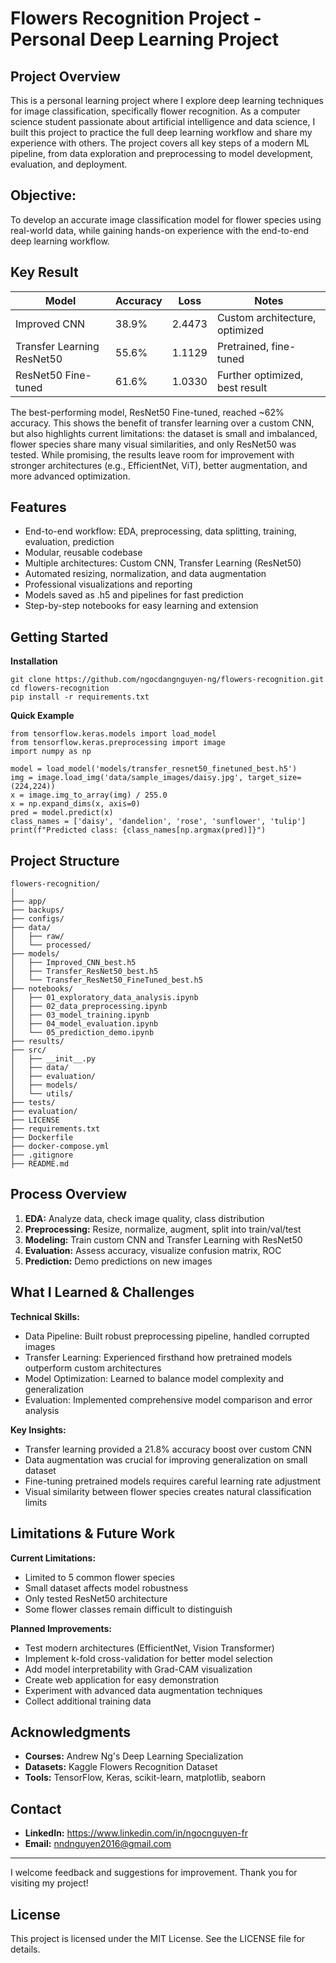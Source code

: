 # Flowers Recognition Project - Personal Deep Learning Project
## Project Overview
This is a personal learning project where I explore deep learning techniques for image classification, specifically flower recognition. As a computer science student passionate about artificial intelligence and data science, I built this project to practice the full deep learning workflow and share my experience with others. The project covers all key steps of a modern ML pipeline, from data exploration and preprocessing to model development, evaluation, and deployment.

## Objective:
To develop an accurate image classification model for flower species using real-world data, while gaining hands-on experience with the end-to-end deep learning workflow.

## Key Result
| Model                      | Accuracy | Loss  |        Notes                 |
|----------------------------|----------|-------|------------------------------|
| Improved CNN               | 38.9%    | 2.4473|Custom architecture, optimized|
| Transfer Learning ResNet50 | 55.6%    | 1.1129| Pretrained, fine-tuned       |
| ResNet50 Fine-tuned        | 61.6%    | 1.0330|Further optimized, best result|

The best-performing model, ResNet50 Fine-tuned, reached ~62% accuracy. This shows the benefit of transfer learning over a custom CNN, but also highlights current limitations: the dataset is small and imbalanced, flower species share many visual similarities, and only ResNet50 was tested. While promising, the results leave room for improvement with stronger architectures (e.g., EfficientNet, ViT), better augmentation, and more advanced optimization.

## Features
* End-to-end workflow: EDA, preprocessing, data splitting, training, evaluation, prediction
* Modular, reusable codebase
* Multiple architectures: Custom CNN, Transfer Learning (ResNet50)
* Automated resizing, normalization, and data augmentation
* Professional visualizations and reporting
* Models saved as .h5 and pipelines for fast prediction
* Step-by-step notebooks for easy learning and extension

## Getting Started
**Installation**
```
git clone https://github.com/ngocdangnguyen-ng/flowers-recognition.git
cd flowers-recognition
pip install -r requirements.txt
```
**Quick Example**
```
from tensorflow.keras.models import load_model
from tensorflow.keras.preprocessing import image
import numpy as np

model = load_model('models/transfer_resnet50_finetuned_best.h5')
img = image.load_img('data/sample_images/daisy.jpg', target_size=(224,224))
x = image.img_to_array(img) / 255.0
x = np.expand_dims(x, axis=0)
pred = model.predict(x)
class_names = ['daisy', 'dandelion', 'rose', 'sunflower', 'tulip']
print(f"Predicted class: {class_names[np.argmax(pred)]}")
```

## Project Structure
```
flowers-recognition/
│
├── app/                     
├── backups/                 
├── configs/                 
├── data/                    
│   ├── raw/                 
│   └── processed/           
├── models/                  
│   ├── Improved_CNN_best.h5
│   ├── Transfer_ResNet50_best.h5
│   └── Transfer_ResNet50_FineTuned_best.h5
├── notebooks/               
│   ├── 01_exploratory_data_analysis.ipynb
│   ├── 02_data_preprocessing.ipynb
│   ├── 03_model_training.ipynb
│   ├── 04_model_evaluation.ipynb
│   └── 05_prediction_demo.ipynb
├── results/                
├── src/                    
│   ├── __init__.py
│   ├── data/
│   ├── evaluation/
│   ├── models/
│   └── utils/
├── tests/                  
├── evaluation/              
├── LICENSE                  
├── requirements.txt         
├── Dockerfile               
├── docker-compose.yml      
├── .gitignore               
├── README.md               
```

## Process Overview
1. **EDA:** Analyze data, check image quality, class distribution
2. **Preprocessing:** Resize, normalize, augment, split into train/val/test
3. **Modeling:** Train custom CNN and Transfer Learning with ResNet50
4. **Evaluation:** Assess accuracy, visualize confusion matrix, ROC
5. **Prediction:** Demo predictions on new images

## What I Learned & Challenges
**Technical Skills:**
- Data Pipeline: Built robust preprocessing pipeline, handled corrupted images
- Transfer Learning: Experienced firsthand how pretrained models outperform custom architectures
- Model Optimization: Learned to balance model complexity and generalization
- Evaluation: Implemented comprehensive model comparison and error analysis

**Key Insights:**
- Transfer learning provided a 21.8% accuracy boost over custom CNN
- Data augmentation was crucial for improving generalization on small dataset
- Fine-tuning pretrained models requires careful learning rate adjustment
- Visual similarity between flower species creates natural classification limits

## Limitations & Future Work
**Current Limitations:**
- Limited to 5 common flower species
- Small dataset affects model robustness
- Only tested ResNet50 architecture
- Some flower classes remain difficult to distinguish

**Planned Improvements:**
- Test modern architectures (EfficientNet, Vision Transformer)
- Implement k-fold cross-validation for better model selection
- Add model interpretability with Grad-CAM visualization
- Create web application for easy demonstration
- Experiment with advanced data augmentation techniques
- Collect additional training data

## Acknowledgments
* **Courses:** Andrew Ng's Deep Learning Specialization
* **Datasets:** Kaggle Flowers Recognition Dataset
* **Tools:** TensorFlow, Keras, scikit-learn, matplotlib, seaborn

## Contact
* **LinkedIn:** https://www.linkedin.com/in/ngocnguyen-fr
* **Email:** nndnguyen2016@gmail.com

---

I welcome feedback and suggestions for improvement. Thank you for visiting my project!

## License
This project is licensed under the MIT License. See the LICENSE file for details.